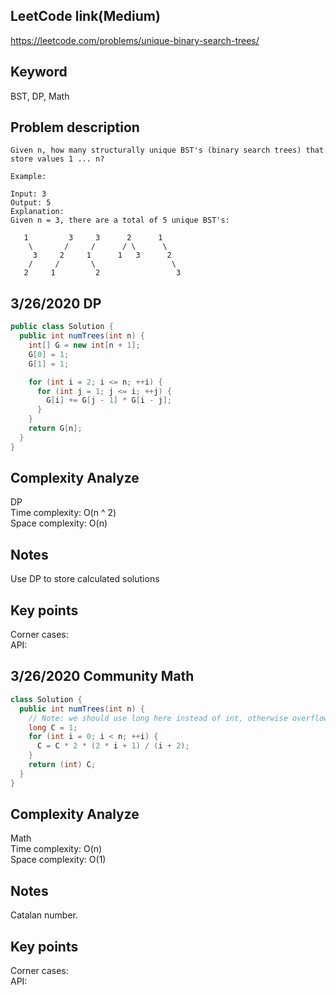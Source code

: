 ## LeetCode link(Medium)
https://leetcode.com/problems/unique-binary-search-trees/

## Keyword
BST, DP, Math

## Problem description
```
Given n, how many structurally unique BST's (binary search trees) that store values 1 ... n?

Example:

Input: 3
Output: 5
Explanation:
Given n = 3, there are a total of 5 unique BST's:

   1         3     3      2      1
    \       /     /      / \      \
     3     2     1      1   3      2
    /     /       \                 \
   2     1         2                 3
```
## 3/26/2020 DP

```java
public class Solution {
  public int numTrees(int n) {
    int[] G = new int[n + 1];
    G[0] = 1;
    G[1] = 1;

    for (int i = 2; i <= n; ++i) {
      for (int j = 1; j <= i; ++j) {
        G[i] += G[j - 1] * G[i - j];
      }
    }
    return G[n];
  }
}
```

## Complexity Analyze
DP\
Time complexity: O(n ^ 2) \
Space complexity: O(n)

## Notes
Use DP to store calculated solutions

## Key points
Corner cases: \
API:


## 3/26/2020 Community Math

```java
class Solution {
  public int numTrees(int n) {
    // Note: we should use long here instead of int, otherwise overflow
    long C = 1;
    for (int i = 0; i < n; ++i) {
      C = C * 2 * (2 * i + 1) / (i + 2);
    }
    return (int) C;
  }
}
```

## Complexity Analyze
Math\
Time complexity: O(n)\
Space complexity: O(1)

## Notes
Catalan number.

## Key points
Corner cases:\
API: